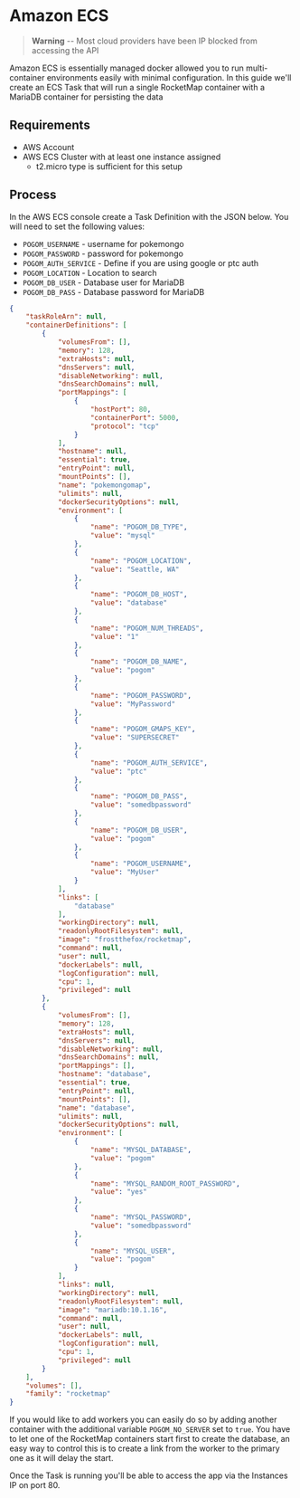 # Amazon ECS

> **Warning** -- Most cloud providers have been IP blocked from accessing the API

Amazon ECS is essentially managed docker allowed you to run multi-container environments easily with minimal configuration. In this guide we'll create an ECS Task that will run a single RocketMap container with a MariaDB container for persisting the data

## Requirements

* AWS Account
* AWS ECS Cluster with at least one instance assigned
    * t2.micro type is sufficient for this setup

## Process

In the AWS ECS console create a Task Definition with the JSON below. You will need to set the following values:

* `POGOM_USERNAME` - username for pokemongo
* `POGOM_PASSWORD` - password for pokemongo
* `POGOM_AUTH_SERVICE` - Define if you are using google or ptc auth
* `POGOM_LOCATION` - Location to search
* `POGOM_DB_USER` - Database user for MariaDB
* `POGOM_DB_PASS` - Database password for MariaDB

```json
{
    "taskRoleArn": null,
    "containerDefinitions": [
        {
            "volumesFrom": [],
            "memory": 128,
            "extraHosts": null,
            "dnsServers": null,
            "disableNetworking": null,
            "dnsSearchDomains": null,
            "portMappings": [
                {
                    "hostPort": 80,
                    "containerPort": 5000,
                    "protocol": "tcp"
                }
            ],
            "hostname": null,
            "essential": true,
            "entryPoint": null,
            "mountPoints": [],
            "name": "pokemongomap",
            "ulimits": null,
            "dockerSecurityOptions": null,
            "environment": [
                {
                    "name": "POGOM_DB_TYPE",
                    "value": "mysql"
                },
                {
                    "name": "POGOM_LOCATION",
                    "value": "Seattle, WA"
                },
                {
                    "name": "POGOM_DB_HOST",
                    "value": "database"
                },
                {
                    "name": "POGOM_NUM_THREADS",
                    "value": "1"
                },
                {
                    "name": "POGOM_DB_NAME",
                    "value": "pogom"
                },
                {
                    "name": "POGOM_PASSWORD",
                    "value": "MyPassword"
                },
                {
                    "name": "POGOM_GMAPS_KEY",
                    "value": "SUPERSECRET"
                },
                {
                    "name": "POGOM_AUTH_SERVICE",
                    "value": "ptc"
                },
                {
                    "name": "POGOM_DB_PASS",
                    "value": "somedbpassword"
                },
                {
                    "name": "POGOM_DB_USER",
                    "value": "pogom"
                },
                {
                    "name": "POGOM_USERNAME",
                    "value": "MyUser"
                }
            ],
            "links": [
                "database"
            ],
            "workingDirectory": null,
            "readonlyRootFilesystem": null,
            "image": "frostthefox/rocketmap",
            "command": null,
            "user": null,
            "dockerLabels": null,
            "logConfiguration": null,
            "cpu": 1,
            "privileged": null
        },
        {
            "volumesFrom": [],
            "memory": 128,
            "extraHosts": null,
            "dnsServers": null,
            "disableNetworking": null,
            "dnsSearchDomains": null,
            "portMappings": [],
            "hostname": "database",
            "essential": true,
            "entryPoint": null,
            "mountPoints": [],
            "name": "database",
            "ulimits": null,
            "dockerSecurityOptions": null,
            "environment": [
                {
                    "name": "MYSQL_DATABASE",
                    "value": "pogom"
                },
                {
                    "name": "MYSQL_RANDOM_ROOT_PASSWORD",
                    "value": "yes"
                },
                {
                    "name": "MYSQL_PASSWORD",
                    "value": "somedbpassword"
                },
                {
                    "name": "MYSQL_USER",
                    "value": "pogom"
                }
            ],
            "links": null,
            "workingDirectory": null,
            "readonlyRootFilesystem": null,
            "image": "mariadb:10.1.16",
            "command": null,
            "user": null,
            "dockerLabels": null,
            "logConfiguration": null,
            "cpu": 1,
            "privileged": null
        }
    ],
    "volumes": [],
    "family": "rocketmap"
}
```


If you would like to add workers you can easily do so by adding another container with the additional variable `POGOM_NO_SERVER` set to `true`. You have to let one of the RocketMap containers start first to create the database, an easy way to control this is to create a link from the worker to the primary one as it will delay the start.

Once the Task is running you'll be able to access the app via the Instances IP on port 80.
